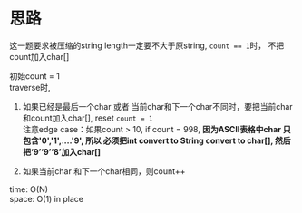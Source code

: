 # 思路

这一题要求被压缩的string length一定要不大于原string, 
`count == 1`时， 不把count加入char[]

初始count = 1  
traverse时,  
1. 如果已经是最后一个char 或者 当前char和下一个char不同时，要把当前char和count加入char[], reset `count = 1`  
注意edge case：如果count > 10, if count = 998, **因为ASCII表格中char 只包含'0','1',....'9', 所以
必须把int convert to String convert to char[], 然后把‘9’‘9’‘8’加入char[]**


2. 如果当前char 和下一个char相同，则count++


time: O(N)  
space: O(1)  in place